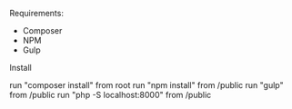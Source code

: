 Requirements:

- Composer
- NPM
- Gulp

Install

run "composer install" from root
run "npm install" from /public
run "gulp" from /public
run "php -S localhost:8000" from /public